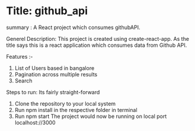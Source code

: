 # Title: github_api
summary : A React project which consumes githubAPI.

Generel Description:
This project is created using create-react-app.
As the title says this is a react application which consumes data from Github API.

Features :-
1. List of Users based in bangalore
2. Pagination across multiple results
3. Search

Steps to run:
Its fairly straight-forward
1. Clone the repository to your local system
2. Run npm install in the respective folder in terminal
3. Run npm start
The project would now be running on local port localhost://3000



